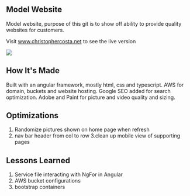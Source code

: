 ## Model Website 
Model website, purpose of this git is to show off ability to provide quality websites for customers.

Visit www.christophercosta.net to see the live version

![](https://github.com/ccosta568/ElainePascale/blob/main/src/assets/img/author.gif)

## How It's Made
Built with an angular framework, mostly html, css and typescript. AWS for domain, buckets and website hosting. Google SEO added for search optimization. Adobe and Paint for picture and video quality and sizing. 

## Optimizations
1. Randomize pictures shown on home page when refresh
2. nav bar header from col to row
3.clean up mobile view of supporting pages

## Lessons Learned
1. Service file interacting with NgFor in Angular
2. AWS bucket configurations
3. bootstrap containers
